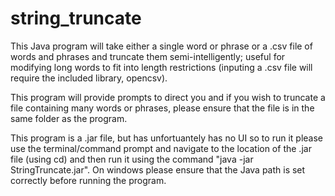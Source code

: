 string_truncate
===============

This Java program will take either a single word or phrase or a .csv file of words 
and phrases and truncate them semi-intelligently; useful for modifying long words 
to fit into length restrictions (inputing a .csv file will require the included 
library, opencsv).

This program will provide prompts to direct you and if you wish to truncate a file
containing many words or phrases, please ensure that the file is in the same folder
as the program.

This program is a .jar file, but has unfortuantely has no UI so to run it please 
use the terminal/command prompt and navigate to the location of the .jar file 
(using cd) and then run it using the command "java -jar StringTruncate.jar". On 
windows please ensure that the Java path is set correctly before running the
program.
